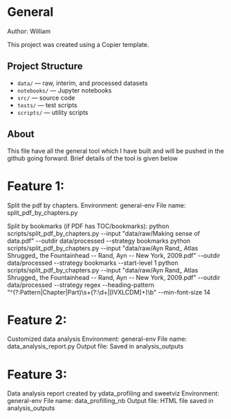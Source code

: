 # General

Author: William

This project was created using a Copier template.

## Project Structure
- `data/` — raw, interim, and processed datasets
- `notebooks/` — Jupyter notebooks
- `src/` — source code
- `tests/` — test scripts
- `scripts/` — utility scripts

## About
This file have all the general tool which I have built and will be pushed in the github going forward.
Brief details of the tool is given below

# Feature 1:
Split the pdf by chapters. 
Environment: general-env 
File name: split_pdf_by_chapters.py

Split by bookmarks (if PDF has TOC/bookmarks):
python scripts/split_pdf_by_chapters.py --input "data/raw/Making sense of data.pdf" --outdir data/processed --strategy bookmarks
python scripts/split_pdf_by_chapters.py --input "data/raw/Ayn Rand_ Atlas Shrugged_ the Fountainhead -- Rand, Ayn -- New York, 2009.pdf" --outdir data/processed --strategy bookmarks --start-level 1
python scripts/split_pdf_by_chapters.py --input "data/raw/Ayn Rand_ Atlas Shrugged_ the Fountainhead -- Rand, Ayn -- New York, 2009.pdf" --outdir data/processed --strategy regex --heading-pattern "^(?:Pattern|Chapter|Part)\\s+(?:\\d+|[IVXLCDM]+)\\b" --min-font-size 14

# Feature 2:
Customized data analysis
Environment: general-env 
File name: data_analysis_report.py
Output file: Saved in analysis_outputs

# Feature 3:
Data analysis report created by ydata_profiling and sweetviz
Environment: general-env 
File name: data_profilling_nb
Output file: HTML file saved in analysis_outputs


